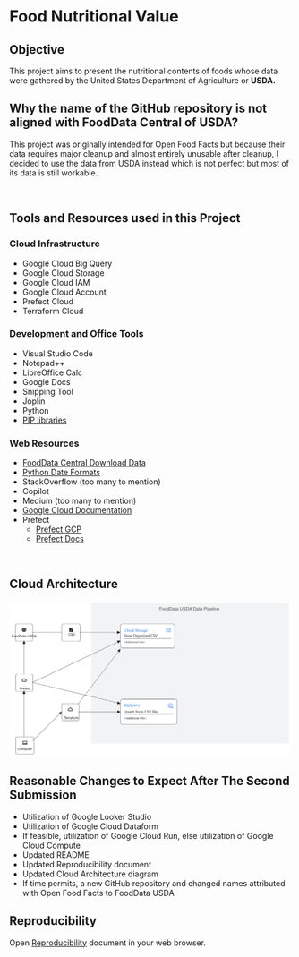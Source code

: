 # Food Nutritional Value

## Objective

This project aims to present the nutritional contents of foods whose data were gathered by the United States Department of Agriculture or **USDA.**

## Why the name of the GitHub repository is not aligned with FoodData Central of USDA?

This project was originally intended for Open Food Facts but because their data requires major cleanup and almost entirely unusable after cleanup, I decided to use the data from USDA instead which is not perfect but most of its data is still workable.

&nbsp;

## Tools and Resources used in this Project

### Cloud Infrastructure

- Google Cloud Big Query
- Google Cloud Storage
- Google Cloud IAM
- Google Cloud Account
- Prefect Cloud
- Terraform Cloud

### Development and Office Tools

- Visual Studio Code
- Notepad++
- LibreOffice Calc
- Google Docs
- Snipping Tool
- Joplin
- Python
- [PIP libraries](https://github.com/quezon/data-pipeline-OpenFoodFacts/blob/main/libraries.txt "PIP libraries")

### Web Resources

- [FoodData Central Download Data](https://fdc.nal.usda.gov/download-datasets.html "FoodData Central Download Data")
- [Python Date Formats](https://www.w3schools.com/python/python_datetime.asp "Python Date Formats")
- StackOverflow (too many to mention)
- Copilot
- Medium (too many to mention)
- [Google Cloud Documentation](https://cloud.google.com/docs "Google Cloud Documentation")
- Prefect
    - [Prefect GCP](https://prefecthq.github.io/prefect-gcp/ "Prefect GCP")
    - [Prefect Docs](https://docs.prefect.io/latest/ "Prefect Docs ")

&nbsp;

## Cloud Architecture

![alt text](https://github.com/quezon/data-pipeline-OpenFoodFacts/blob/main/images/archi-2024-03-29-1157.png)

## Reasonable Changes to Expect After The Second Submission

- Utilization of Google Looker Studio
- Utilization of Google Cloud Dataform
- If feasible, utilization of Google Cloud Run, else utilization of Google Cloud Compute
- Updated README
- Updated Reproducibility document
- Updated Cloud Architecture diagram
- If time permits, a new GitHub repository and changed names attributed with Open Food Facts to FoodData USDA

## Reproducibility

Open [Reproducibility](https://docs.google.com/document/d/1W9M6_tQ87utLdZCVXT_oJueFO1zLi19eh5mTrXwsY-k/edit?usp=sharing "Reproducibility") document in your web browser.